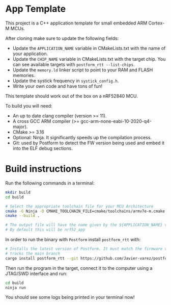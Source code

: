 
# App Template

This project is a C++ application template for small embedded ARM Cortex-M MCUs.

After cloning make sure to update the following fields:
  * Update the `APPLICATION_NAME` variable in CMakeLists.txt with the name of your application.
  * Update the `CHIP_NAME` variable in CMakeLists.txt with the target chip. You can see available targets with `postform_rtt --list-chips`.
  * Update the `memory.ld` linker script to point to your RAM and FLASH memories.
  * Update the systick frequency in `systick_config.h`.
  * Write your own code and have tons of fun!

This template should work out of the box on a nRF52840 MCU.

To build you will need:
  * An up to date clang compiler (version >= 11).
  * A cross GCC ARM compiler (>= gcc-arm-none-eabi-10-2020-q4-major).
  * CMake >= 3.16
  * Optional: Ninja. It significantly speeds up the compilation process.
  * Git: used by Postform to detect the FW version being used and embed it into the ELF debug sections.

# Build instructions

Run the following commands in a terminal:

```bash
mkdir build
cd build

# Select the appropriate toolchain file for your MCU Architecture
cmake -G Ninja -D CMAKE_TOOLCHAIN_FILE=cmake/toolchains/armv7e-m.cmake -DCMAKE_SYSTEM_NAME=Generic ..
cmake --build .

# The output file will have the name given by the ${APPLICATION_NAME} variable in CMakeFiles.txt.
# By default this will be nrf52_app
```

In order to run the binary with `Postform` install `postform_rtt` with:

```bash
# Installs the latest version of Postform. It must match the firmware version used, which also
# tracks the main branch
cargo install postform_rtt --git https://github.com/Javier-varez/postform --branch main postform_rtt
```

Then run the program in the target, connect it to the computer using a JTAG/SWD interface and run:

```bash
cd build
ninja run
```

You should see some logs being printed in your terminal now!

